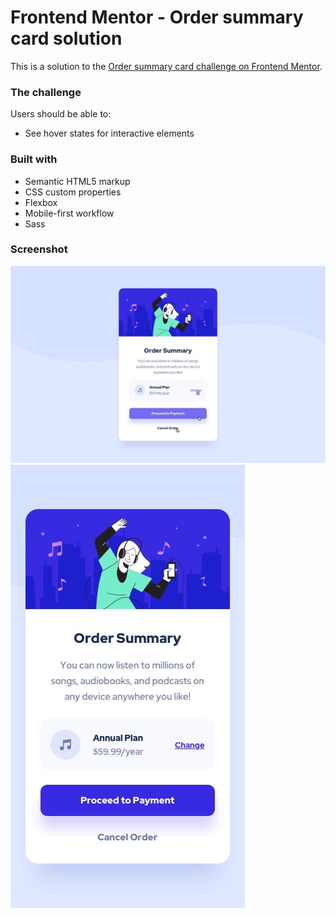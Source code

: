 # Frontend Mentor - Order summary card solution

This is a solution to the [Order summary card challenge on Frontend Mentor](https://www.frontendmentor.io/challenges/order-summary-component-QlPmajDUj).

### The challenge

Users should be able to:

- See hover states for interactive elements

### Built with

- Semantic HTML5 markup
- CSS custom properties
- Flexbox
- Mobile-first workflow
- Sass

### Screenshot

![desktop](design/active-states.jpg)
![mobile](design/mobile-design.jpg)
